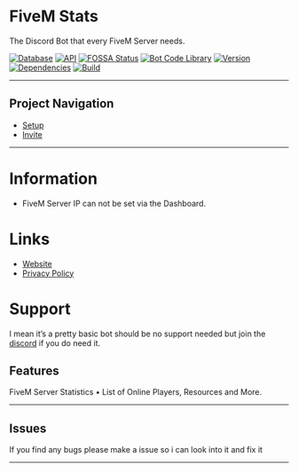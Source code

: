 # FiveM Stats
The Discord Bot that every FiveM Server needs.

[![Database](https://img.shields.io/badge/Database-Mongoose%20-green.svg?style=flat)](http://help.toxicdev.me/docs/projects/ninjabot) [![API](https://img.shields.io/badge/API-v1.0.0%20-red.svg?style=flat)](http://help.toxicdev.me/docs/projects/fivem-stats-bot)
[![FOSSA Status](https://img.shields.io/badge/Status-Online%20-green.svg?style=flat)](http://help.toxicdev.me/docs/projects/fivem-stats-bot)
[![Bot Code Library](https://img.shields.io/badge/Library-discord.js-orange.svg)](https://discord.js.org/#/) [![Version](https://img.shields.io/badge/Version-1.00-blue.svg)](http://help.toxicdev.me/docs/projects/ninjabot) [![Dependencies](https://img.shields.io/badge/Dependencies-43%20-9cf.svg?style=flat)](http://help.toxicdev.me/docs/projects/ninjabot) [![Build](https://img.shields.io/badge/Build-Stable%20-success.svg?style=flat)](http://help.toxicdev.me/docs/projects/ninjabot)




---

## Project Navigation
- [Setup](https://help.toxicdev.me/docs/guides/statsbot-setup)
- [Invite](https://statsbot.toxicdev.me/invite)

---

# Information
* FiveM Server IP can not be set via the Dashboard.

# Links
* [Website](https://statsbot.toxicdev.me/)
* [Privacy Policy](https://statsbot.toxicdev.me/privacy)

# Support
I mean it’s a pretty basic bot should be no support needed but join the [discord](https://discord.gg/MsWT8awvBZ) if you do need it. 

## Features

<Playground>

 <Alert theme="dark">FiveM Server Statistics</Alert>
 • List of Online Players, Resources and More.
 
 </Playground>


---

## Issues

If you find any bugs please make a issue so i can look into it and fix it

---

